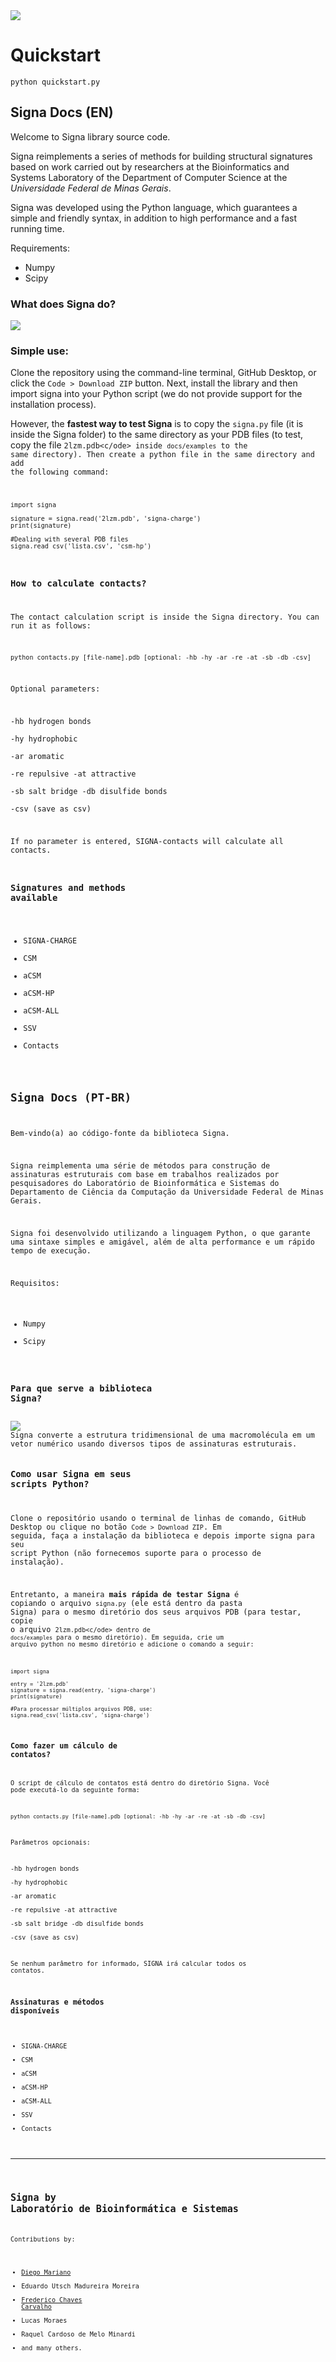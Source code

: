 <img src="./docs/img/header.png">

# Quickstart
<code>python quickstart.py</code>

## Signa Docs (EN)

Welcome to Signa library source code.

Signa reimplements a series of methods for building structural signatures based on work carried out by researchers at the Bioinformatics and Systems Laboratory of the Department of Computer Science at the <i>Universidade Federal de Minas Gerais</i>.

Signa was developed using the Python language, which guarantees a simple and friendly syntax, in addition to high performance and a fast running time.

Requirements: 
- Numpy
- Scipy

### What does Signa do?
<img src="./docs/img/about.png">


### Simple use:

Clone the repository using the command-line terminal, GitHub Desktop, or click the <code>Code > Download ZIP</code> button. Next, install the library and then import signa into your Python script (we do not provide support for the installation process).

However, the **fastest way to test Signa** is to copy the <code>signa.py</code> file (it is inside the Signa folder) to the same directory as your PDB files (to test, copy the file <code>2lzm.pdb<c/ode> inside <code>docs/examples</code> to the same directory). Then create a python file in the same directory and add the following command:

~~~
import signa

signature = signa.read('2lzm.pdb', 'signa-charge')
print(signature)

#Dealing with several PDB files
signa.read_csv('lista.csv', 'csm-hp')
~~~

### How to calculate contacts?
The contact calculation script is inside the Signa directory. You can run it as follows:

~~~
python contacts.py [file-name].pdb [optional: -hb -hy -ar -re -at -sb -db -csv]
~~~

Optional parameters:

-hb hydrogen bonds  
-hy hydrophobic  
-ar aromatic         
-re repulsive 
-at attractive      
-sb salt bridge 
-db disulfide bonds  
-csv (save as csv) 

If no parameter is entered, SIGNA-contacts will calculate all contacts.

### Signatures and methods available
- SIGNA-CHARGE
- CSM
- aCSM
- aCSM-HP
- aCSM-ALL
- SSV
- Contacts



## Signa Docs (PT-BR)
Bem-vindo(a) ao código-fonte da biblioteca Signa.

Signa reimplementa uma série de métodos para construção de assinaturas estruturais com base em trabalhos realizados por pesquisadores do Laboratório de Bioinformática e Sistemas do Departamento de Ciência da Computação da Universidade Federal de Minas Gerais. 

Signa foi desenvolvido utilizando a linguagem Python, o que garante uma sintaxe simples e amigável, além de alta performance e um rápido tempo de execução.

Requisitos: 
- Numpy
- Scipy

### Para que serve a biblioteca Signa?
<img src="./docs/img/about.png">
Signa converte a estrutura tridimensional de uma macromolécula em um vetor numérico usando diversos tipos de assinaturas estruturais.

### Como usar Signa em seus scripts Python?

Clone o repositório usando o terminal de linhas de comando, GitHub Desktop ou clique no botão <code>Code > Download ZIP</code>. Em seguida, faça a instalação da biblioteca e depois importe signa para seu script Python (não fornecemos suporte para o processo de instalação). 

Entretanto, a maneira **mais rápida de testar Signa** é copiando o arquivo <code>signa.py</code> (ele está dentro da pasta Signa) para o mesmo diretório dos seus arquivos PDB (para testar, copie o arquivo <code>2lzm.pdb<c/ode> dentro de <code>docs/examples</code> para o mesmo diretório). Em seguida, crie um arquivo python no mesmo diretório e adicione o comando a seguir:

~~~
import signa

entry = '2lzm.pdb'
signature = signa.read(entry, 'signa-charge')
print(signature)

#Para processar múltiplos arquivos PDB, use:
signa.read_csv('lista.csv', 'signa-charge')
~~~

### Como fazer um cálculo de contatos?
O script de cálculo de contatos está dentro do diretório Signa. Você pode executá-lo da seguinte forma:

~~~
python contacts.py [file-name].pdb [optional: -hb -hy -ar -re -at -sb -db -csv]
~~~

Parâmetros opcionais:

-hb hydrogen bonds  
-hy hydrophobic  
-ar aromatic         
-re repulsive 
-at attractive      
-sb salt bridge 
-db disulfide bonds  
-csv (save as csv) 

Se nenhum parâmetro for informado, SIGNA irá calcular todos os contatos.

### Assinaturas e métodos disponíveis

- SIGNA-CHARGE
- CSM
- aCSM
- aCSM-HP
- aCSM-ALL
- SSV
- Contacts

<hr>

## Signa by Laboratório de Bioinformática e Sistemas
Contributions by:
- [Diego Mariano](https://github.com/dcbmariano)
- Eduardo Utsch Madureira Moreira
- [Frederico Chaves Carvalho](https://github.com/fccarvalho2)
- Lucas Moraes
- Raquel Cardoso de Melo Minardi
- and many others.